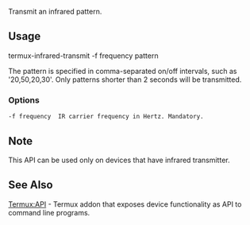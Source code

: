 Transmit an infrared pattern.

## Usage

termux-infrared-transmit -f frequency pattern

The pattern is specified in comma-separated on/off intervals, such as
'20,50,20,30'. Only patterns shorter than 2 seconds will be transmitted.

### Options

`-f frequency  IR carrier frequency in Hertz. Mandatory.`

## Note

This API can be used only on devices that have infrared transmitter.

## See Also

[Termux:API](Termux:API) - Termux addon that exposes device
functionality as API to command line programs.